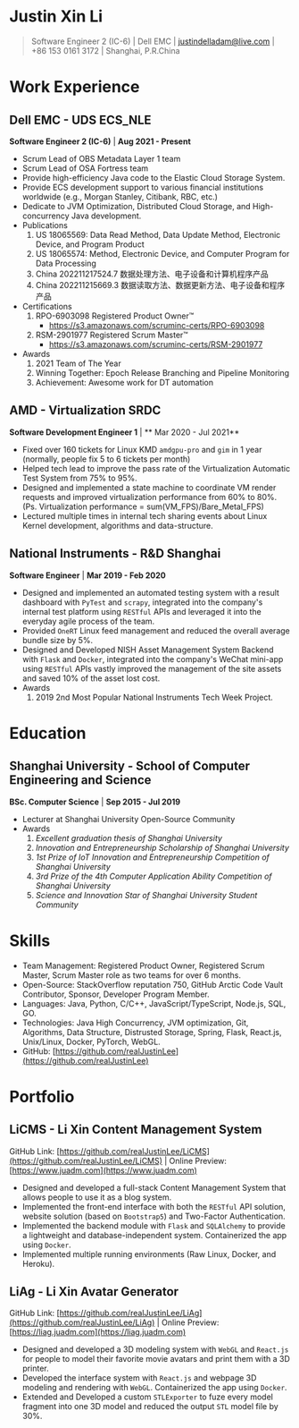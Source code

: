 # Justin Xin Li

> Software Engineer 2 (IC-6) | Dell EMC | justindelladam@live.com | +86 153 0161 3172 | Shanghai, P.R.China

# Work Experience

## Dell EMC - UDS ECS_NLE

**Software Engineer 2 (IC-6)** | **Aug 2021 - Present**

- Scrum Lead of OBS Metadata Layer 1 team
- Scrum Lead of OSA Fortress team
- Provide high-efficiency Java code to the Elastic Cloud Storage System.
- Provide ECS development support to various financial institutions worldwide (e.g., Morgan Stanley, Citibank, RBC, etc.)
- Dedicate to JVM Optimization, Distributed Cloud Storage, and High-concurrency Java development.
- Publications
  1. US 18065569: Data Read Method, Data Update Method, Electronic Device, and Program Product
  1. US 18065574: Method, Electronic Device, and Computer Program for Data Processing
  1. China 202211217524.7 数据处理方法、电子设备和计算机程序产品
  1. China 202211215669.3 数据读取方法、数据更新方法、电子设备和程序产品
- Certifications
  1. RPO-6903098 Registered Product Owner™
      - https://s3.amazonaws.com/scruminc-certs/RPO-6903098
  2. RSM-2901977 Registered Scrum Master™
      - https://s3.amazonaws.com/scruminc-certs/RSM-2901977
- Awards
  1. 2021 Team of The Year
  1. Winning Together: Epoch Release Branching and Pipeline Monitoring
  1. Achievement: Awesome work for DT automation

## AMD - Virtualization SRDC

**Software Development Engineer 1** | ** Mar 2020 - Jul 2021**

- Fixed over 160 tickets for Linux KMD `amdgpu-pro` and `gim` in 1 year (normally, people fix 5 to 6 tickets per month)
- Helped tech lead to improve the pass rate of the Virtualization Automatic Test System from 75% to 95%.
- Designed and implemented a state machine to coordinate VM render requests and improved virtualization performance from
  60% to 80%. (Ps. Virtualization performance = sum(VM_FPS)/Bare_Metal_FPS)
- Lectured multiple times in internal tech sharing events about Linux Kernel development, algorithms and data-structure.

## National Instruments - R&D Shanghai

**Software Engineer** | **Mar 2019 - Feb 2020**

- Designed and implemented an automated testing system with a result dashboard with `PyTest` and `scrapy`, integrated into the company's internal test platform using `RESTful` APIs and leveraged it into the everyday agile process of the team.
- Provided `OneRT` Linux feed management and reduced the overall average bundle size by 5%.
- Designed and Developed NISH Asset Management System Backend with `Flask` and `Docker`, integrated into the company's WeChat mini-app using `RESTful` APIs vastly improved the management of the site assets and saved 10% of the asset lost cost.
- Awards
  1. 2019 2nd Most Popular National Instruments Tech Week Project.

# Education

## Shanghai University - School of Computer Engineering and Science

**BSc. Computer Science** | **Sep 2015 - Jul 2019**

- Lecturer at Shanghai University Open-Source Community
- Awards
  1. *Excellent graduation thesis of Shanghai University*
  1. *Innovation and Entrepreneurship Scholarship of Shanghai University*
  1. *1st Prize of IoT Innovation and Entrepreneurship Competition of Shanghai University*
  1. *3rd Prize of the 4th Computer Application Ability Competition of Shanghai University*
  1. *Science and Innovation Star of Shanghai University Student Community*

# Skills

- Team Management: Registered Product Owner, Registered Scrum Master, Scrum Master role as two teams for over 6 months.
- Open-Source: StackOverflow reputation 750, GitHub Arctic Code Vault Contributor, Sponsor, Developer Program Member.
- Languages: Java, Python, C/C++, JavaScript/TypeScript, Node.js, SQL, GO.
- Technologies: Java High Concurrency, JVM optimization, Git, Algorithms, Data Structure, Distrusted Storage, Spring, Flask, React.js, Unix/Linux, Docker, PyTorch, WebGL.
- GitHub: [https://github.com/realJustinLee](https://github.com/realJustinLee)

# Portfolio

## LiCMS - Li Xin Content Management System

GitHub Link: [https://github.com/realJustinLee/LiCMS](https://github.com/realJustinLee/LiCMS) | Online Preview: [https://www.juadm.com](https://www.juadm.com)

- Designed and developed a full-stack Content Management System that allows people to use it as a blog system.
- Implemented the front-end interface with both the `RESTful` API solution, website solution (based on `Bootstrap5`) and Two-Factor Authentication.
- Implemented the backend module with `Flask` and `SQLAlchemy` to provide a lightweight and database-independent system. Containerized the app using `Docker`.
- Implemented multiple running environments (Raw Linux, Docker, and Heroku).

## LiAg - Li Xin Avatar Generator

GitHub Link: [https://github.com/realJustinLee/LiAg](https://github.com/realJustinLee/LiAg) | Online Preview: [https://liag.juadm.com](https://liag.juadm.com)

- Designed and developed a 3D modeling system with `WebGL` and `React.js` for people to model their favorite movie avatars and print them with a 3D printer.
- Developed the interface system with `React.js` and webpage 3D modeling and rendering with `WebGL`. Containerized the app using `Docker`.
- Extended and Developed a custom `STLExporter` to fuze every model fragment into one 3D model and reduced the output `STL` model file by 30%.
